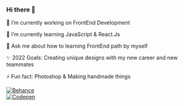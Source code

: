 ### Hi there 👋

 🔭 I’m currently working on FrontEnd Development
 
 🌱 I’m currently learning JavaScript & React.Js
 
 💬 Ask me about how to learning FrontEnd path by myself
 
 ✨ 2022 Goals: Creating unique designs with my new career and new teammates
 
 ⚡ Fun fact: Photoshop & Making handmade things


<div id="badges">
  <a href="https://www.behance.net/mervesenve1eac">
    <img src="https://img.shields.io/badge/Behance-0054F7?style=for-the-badge&logo=behance&logoColor=white" alt="Behance"/>
  </a>
 </div>



<div id="badges">
  <a href="https://codepen.io/mesenve">
    <img src="https://img.shields.io/badge/Sponsor-Project-000000?logo=cash-app&labelColor=89ba16&logoColor=ffffff&style=for-the-badge" alt="Codepen"/>
  </a>
 </div>





<!--
**mesenve/mesenve** is a ✨ _special_ ✨ repository because its `README.md` (this file) appears on your GitHub profile.

Here are some ideas to get you started:

- ...

- 👯 I’m looking to collaborate on ...
- 🤔 I’m looking for help with ...
- 
- 📫 How to reach me: ...
- 😄 Pronouns: ...
- ⚡ Fun fact: ...
-->

